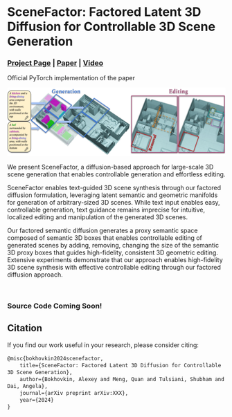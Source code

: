 # SceneFactor: Factored Latent 3D Diffusion for Controllable 3D Scene Generation
### [Project Page](https://alexeybokhovkin.github.io/scenefactor/) | [Paper](http://arxiv.org/abs/XXX) | [Video](https://youtu.be/wZqX09IFveA)

Official PyTorch implementation of the paper

![pipeline](assets/teaser.jpg)

We present SceneFactor, a diffusion-based approach for large-scale 3D scene generation that enables controllable generation and effortless editing.

SceneFactor enables text-guided 3D scene synthesis through our factored diffusion formulation, leveraging latent semantic and geometric manifolds for generation of arbitrary-sized 3D scenes. While text input enables easy, controllable generation, text guidance remains imprecise for intuitive, localized editing and manipulation of the generated 3D scenes.

Our factored semantic diffusion generates a proxy semantic space composed of semantic 3D boxes that enables controllable editing of generated scenes by adding, removing, changing the size of the semantic 3D proxy boxes that guides high-fidelity, consistent 3D geometric editing. Extensive experiments demonstrate that our approach enables high-fidelity 3D scene synthesis with effective controllable editing through our factored diffusion approach.

<br>

### Source Code Coming Soon!

## Citation
If you find our work useful in your research, please consider citing:

	@misc{bokhovkin2024scenefactor,
		title={SceneFactor: Factored Latent 3D Diffusion for Controllable 3D Scene Generation}, 
		author={Bokhovkin, Alexey and Meng, Quan and Tulsiani, Shubham and Dai, Angela},
		journal={arXiv preprint arXiv:XXX},
		year={2024}
	}
